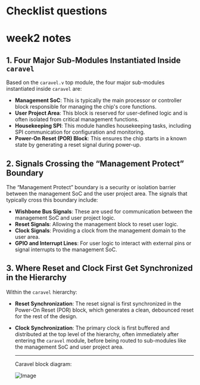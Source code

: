 # Checklist questions

# week2 notes

## 1. Four Major Sub-Modules Instantiated Inside `caravel`

Based on the `caravel.v` top module, the four major sub-modules instantiated inside `caravel` are:

- **Management SoC**: This is typically the main processor or controller block responsible for managing the chip's core functions.
- **User Project Area**: This block is reserved for user-defined logic and is often isolated from critical management functions.
- **Housekeeping SPI**: This module handles housekeeping tasks, including SPI communication for configuration and monitoring.
- **Power-On Reset (POR) Block**: This ensures the chip starts in a known state by generating a reset signal during power-up.


## 2. Signals Crossing the “Management Protect” Boundary

The “Management Protect” boundary is a security or isolation barrier between the management SoC and the user project area. The signals that typically cross this boundary include:

- **Wishbone Bus Signals**: These are used for communication between the management SoC and user project logic.
- **Reset Signals**: Allowing the management block to reset user logic.
- **Clock Signals**: Providing a clock from the management domain to the user area.
- **GPIO and Interrupt Lines**: For user logic to interact with external pins or signal interrupts to the management SoC.


## 3. Where Reset and Clock First Get Synchronized in the Hierarchy

Within the `caravel` hierarchy:

- **Reset Synchronization**: The reset signal is first synchronized in the Power-On Reset (POR) block, which generates a clean, debounced reset for the rest of the design.
- **Clock Synchronization**: The primary clock is first buffered and distributed at the top level of the hierarchy, often immediately after entering the `caravel` module, before being routed to sub-modules like the management SoC and user project area.

  ---

  Caravel block diagram:

  ![Image](https://github.com/user-attachments/assets/e3ecca94-0c43-4235-9f19-c5f1eed1865f)

